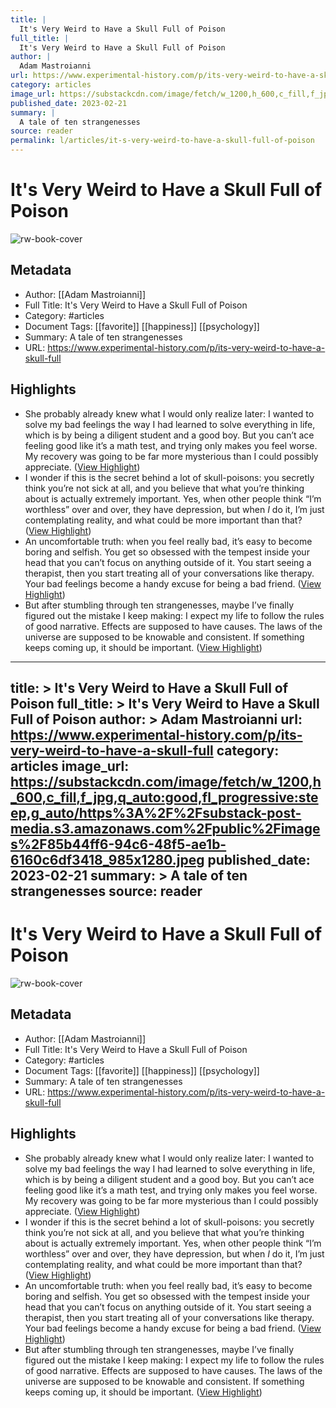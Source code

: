```yaml
---
title: |
  It's Very Weird to Have a Skull Full of Poison
full_title: |
  It's Very Weird to Have a Skull Full of Poison
author: |
  Adam Mastroianni
url: https://www.experimental-history.com/p/its-very-weird-to-have-a-skull-full
category: articles
image_url: https://substackcdn.com/image/fetch/w_1200,h_600,c_fill,f_jpg,q_auto:good,fl_progressive:steep,g_auto/https%3A%2F%2Fsubstack-post-media.s3.amazonaws.com%2Fpublic%2Fimages%2F85b44ff6-94c6-48f5-ae1b-6160c6df3418_985x1280.jpeg
published_date: 2023-02-21
summary: |
  A tale of ten strangenesses
source: reader
permalink: l/articles/it-s-very-weird-to-have-a-skull-full-of-poison
---
```

# It's Very Weird to Have a Skull Full of Poison

![rw-book-cover](https://substackcdn.com/image/fetch/w_1200,h_600,c_fill,f_jpg,q_auto:good,fl_progressive:steep,g_auto/https%3A%2F%2Fsubstack-post-media.s3.amazonaws.com%2Fpublic%2Fimages%2F85b44ff6-94c6-48f5-ae1b-6160c6df3418_985x1280.jpeg)

## Metadata
- Author: [[Adam Mastroianni]]
- Full Title: It's Very Weird to Have a Skull Full of Poison
- Category: #articles
- Document Tags: [[favorite]] [[happiness]] [[psychology]] 
- Summary: A tale of ten strangenesses
- URL: https://www.experimental-history.com/p/its-very-weird-to-have-a-skull-full

## Highlights
- She probably already knew what I would only realize later: I wanted to solve my bad feelings the way I had learned to solve everything in life, which is by being a diligent student and a good boy. But you can’t ace feeling good like it’s a math test, and trying only makes you feel worse. My recovery was going to be far more mysterious than I could possibly appreciate. ([View Highlight](https://read.readwise.io/read/01hrdfs08y5v7dxphzwx1dp7b9))
- I wonder if this is the secret behind a lot of skull-poisons: you secretly think you’re not sick at all, and you believe that what you’re thinking about is actually extremely important. Yes, when other people think “I’m worthless” over and over, they have depression, but when *I* do it, I’m just contemplating reality, and what could be more important than that? ([View Highlight](https://read.readwise.io/read/01hrdftap0dqnz5zad5em6kecz))
- An uncomfortable truth: when you feel really bad, it’s easy to become boring and selfish. You get so obsessed with the tempest inside your head that you can’t focus on anything outside of it. You start seeing a therapist, then you start treating all of your conversations like therapy. Your bad feelings become a handy excuse for being a bad friend. ([View Highlight](https://read.readwise.io/read/01hrdfwcyjq0t6y9qr71zy9rjr))
- But after stumbling through ten strangenesses, maybe I’ve finally figured out the mistake I keep making: I expect my life to follow the rules of good narrative. Effects are supposed to have causes. The laws of the universe are supposed to be knowable and consistent. If something keeps coming up, it should be important. ([View Highlight](https://read.readwise.io/read/01hrdfz144qyawwcztk5gmwq3e))


---
title: >
  It's Very Weird to Have a Skull Full of Poison
full_title: >
  It's Very Weird to Have a Skull Full of Poison
author: >
  Adam Mastroianni
url: https://www.experimental-history.com/p/its-very-weird-to-have-a-skull-full
category: articles
image_url: https://substackcdn.com/image/fetch/w_1200,h_600,c_fill,f_jpg,q_auto:good,fl_progressive:steep,g_auto/https%3A%2F%2Fsubstack-post-media.s3.amazonaws.com%2Fpublic%2Fimages%2F85b44ff6-94c6-48f5-ae1b-6160c6df3418_985x1280.jpeg
published_date: 2023-02-21
summary: >
  A tale of ten strangenesses
source: reader
---
# It's Very Weird to Have a Skull Full of Poison

![rw-book-cover](https://substackcdn.com/image/fetch/w_1200,h_600,c_fill,f_jpg,q_auto:good,fl_progressive:steep,g_auto/https%3A%2F%2Fsubstack-post-media.s3.amazonaws.com%2Fpublic%2Fimages%2F85b44ff6-94c6-48f5-ae1b-6160c6df3418_985x1280.jpeg)

## Metadata
- Author: [[Adam Mastroianni]]
- Full Title: It's Very Weird to Have a Skull Full of Poison
- Category: #articles
- Document Tags: [[favorite]] [[happiness]] [[psychology]] 
- Summary: A tale of ten strangenesses
- URL: https://www.experimental-history.com/p/its-very-weird-to-have-a-skull-full

## Highlights
- She probably already knew what I would only realize later: I wanted to solve my bad feelings the way I had learned to solve everything in life, which is by being a diligent student and a good boy. But you can’t ace feeling good like it’s a math test, and trying only makes you feel worse. My recovery was going to be far more mysterious than I could possibly appreciate. ([View Highlight](https://read.readwise.io/read/01hrdfs08y5v7dxphzwx1dp7b9))
- I wonder if this is the secret behind a lot of skull-poisons: you secretly think you’re not sick at all, and you believe that what you’re thinking about is actually extremely important. Yes, when other people think “I’m worthless” over and over, they have depression, but when *I* do it, I’m just contemplating reality, and what could be more important than that? ([View Highlight](https://read.readwise.io/read/01hrdftap0dqnz5zad5em6kecz))
- An uncomfortable truth: when you feel really bad, it’s easy to become boring and selfish. You get so obsessed with the tempest inside your head that you can’t focus on anything outside of it. You start seeing a therapist, then you start treating all of your conversations like therapy. Your bad feelings become a handy excuse for being a bad friend. ([View Highlight](https://read.readwise.io/read/01hrdfwcyjq0t6y9qr71zy9rjr))
- But after stumbling through ten strangenesses, maybe I’ve finally figured out the mistake I keep making: I expect my life to follow the rules of good narrative. Effects are supposed to have causes. The laws of the universe are supposed to be knowable and consistent. If something keeps coming up, it should be important. ([View Highlight](https://read.readwise.io/read/01hrdfz144qyawwcztk5gmwq3e))


